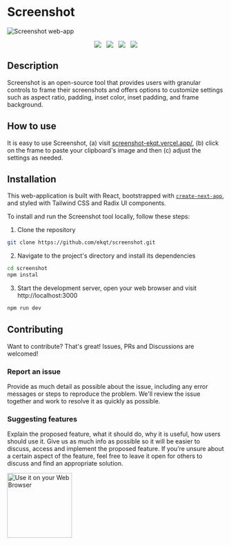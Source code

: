 # Screenshot

![Screenshot web-app](https://screenshot-ekqt.vercel.app/home.png "Screenshot")

<div
 style="display: flex; gap: 12px; width: 100%; justify-content: center;"
>
  <img src="https://badgen.net/github/stars/ekqt/screenshot" />
  <img src="https://badgen.net/github/commits/ekqt/screenshot/main" />
  <img src="https://badgen.net/github/merged-prs/ekqt/screenshot" />
  <img src="https://badgen.net/github/open-issues/ekqt/screenshot" />
</div>

## Description

Screenshot is an open-source tool that provides users with granular controls to frame their screenshots and offers options to customize settings such as aspect ratio, padding, inset color, inset padding, and frame background.

## How to use

It is easy to use Screenshot, (a) visit [screenshot-ekqt.vercel.app/](https://screenshot-ekqt.vercel.app/), (b) click on the frame to paste your clipboard's image and then (c) adjust the settings as needed.

## Installation

This web-application is built with React, bootstrapped with [`create-next-app`](https://github.com/vercel/next.js/tree/canary/packages/create-next-app), and styled with Tailwind CSS and Radix UI components.

To install and run the Screenshot tool locally, follow these steps:

1. Clone the repository

```bash
git clone https://github.com/ekqt/screenshot.git
```

2. Navigate to the project's directory and install its dependencies

```bash
cd screenshot
npm instal
```

3. Start the development server, open your web browser and visit http://localhost:3000

```bash
npm run dev
```

## Contributing

Want to contribute? That's great! Issues, PRs and Discussions are welcomed!

### Report an issue

Provide as much detail as possible about the issue, including any error messages or steps to reproduce the problem. We'll review the issue together and work to resolve it as quickly as possible.

### Suggesting features

Explain the proposed feature, what it should do, why it is useful, how users should use it. Give us as much info as possible so it will be easier to discuss, access and implement the proposed feature. If you’re unsure about a certain aspect of the feature, feel free to leave it open for others to discuss and find an appropriate solution.

<img src="https://screenshot-ekqt.vercel.app/web-app-badge.png" alt="Use it on your Web Browser" width="150px" height="auto">
